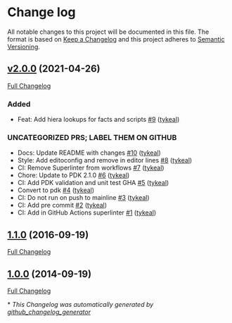 # Change log

All notable changes to this project will be documented in this file. The format is based on [Keep a Changelog](http://keepachangelog.com/en/1.0.0/) and this project adheres to [Semantic Versioning](http://semver.org).

## [v2.0.0](https://github.com/tykeal/puppet-external_facts/tree/v2.0.0) (2021-04-26)

[Full Changelog](https://github.com/tykeal/puppet-external_facts/compare/1.1.0...v2.0.0)

### Added

-   Feat: Add hiera lookups for facts and scripts [\#9](https://github.com/tykeal/puppet-external_facts/pull/9) ([tykeal](https://github.com/tykeal))

### UNCATEGORIZED PRS; LABEL THEM ON GITHUB

-   Docs: Update README with changes [\#10](https://github.com/tykeal/puppet-external_facts/pull/10) ([tykeal](https://github.com/tykeal))
-   Style: Add editoconfig and remove in editor lines [\#8](https://github.com/tykeal/puppet-external_facts/pull/8) ([tykeal](https://github.com/tykeal))
-   CI: Remove Superlinter from workflows [\#7](https://github.com/tykeal/puppet-external_facts/pull/7) ([tykeal](https://github.com/tykeal))
-   Chore: Update to PDK 2.1.0 [\#6](https://github.com/tykeal/puppet-external_facts/pull/6) ([tykeal](https://github.com/tykeal))
-   CI: Add PDK validation and unit test GHA [\#5](https://github.com/tykeal/puppet-external_facts/pull/5) ([tykeal](https://github.com/tykeal))
-   Convert to pdk [\#4](https://github.com/tykeal/puppet-external_facts/pull/4) ([tykeal](https://github.com/tykeal))
-   CI: Do not run on push to mainline [\#3](https://github.com/tykeal/puppet-external_facts/pull/3) ([tykeal](https://github.com/tykeal))
-   CI: Add pre commit [\#2](https://github.com/tykeal/puppet-external_facts/pull/2) ([tykeal](https://github.com/tykeal))
-   CI: Add in GitHub Actions superlinter [\#1](https://github.com/tykeal/puppet-external_facts/pull/1) ([tykeal](https://github.com/tykeal))

## [1.1.0](https://github.com/tykeal/puppet-external_facts/tree/1.1.0) (2016-09-19)

[Full Changelog](https://github.com/tykeal/puppet-external_facts/compare/1.0.0...1.1.0)

## [1.0.0](https://github.com/tykeal/puppet-external_facts/tree/1.0.0) (2014-09-19)

[Full Changelog](https://github.com/tykeal/puppet-external_facts/compare/39236fb5375de4331a8525ed2a1c9b93c20fc77d...1.0.0)

\* _This Changelog was automatically generated by [github_changelog_generator](https://github.com/github-changelog-generator/github-changelog-generator)_
